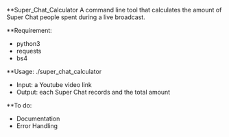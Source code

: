 **Super_Chat_Calculator
  A command line tool that calculates the amount of Super Chat people spent during a live broadcast.

**Requirement:
  - python3
  - requests
  - bs4


**Usage: ./super_chat_calculator
  - Input: a Youtube video link
  - Output: each Super Chat records and the total amount

**To do:
  - Documentation
  - Error Handling
